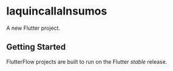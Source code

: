 # laquincallaInsumos

A new Flutter project.

## Getting Started

FlutterFlow projects are built to run on the Flutter _stable_ release.
